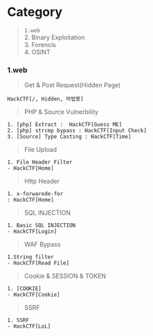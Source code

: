 # Category
> `1.web`  
> 2. Binary Exploitation  
> 3. Forencis  
> 4. OSINT  

### 1.web
> Get & Post Request(Hidden Page)  
```
HackCTF[/, Hidden, 마법봉]
```
> PHP & Source Vulnerbility
```
1. [php] Extract :  HackCTF[Guess ME]
2. [php] strcmp bypass : HackCTF[Input Check]
3. [Source] Type Casting : HackCTF[Time]
```

> File Upload
```
1. File Header Filter
- HackCTF[Home]
```

> Http Header 
```
1. x-forwarede-for
: HackCTF[Home]
```

> SQL INJECTION  
```
1. Basic SQL INJECTION
- HackCTF[Login]
```

> WAF Bypass  
```
1.String filter
- HackCTF[Read File]
```

> Cookie & SESSION & TOKEN
```
1. [COOKIE]
- HackCTF[Cookie] 
```
> SSRF
```
1. SSRF
- HackCTF[LoL]
```
